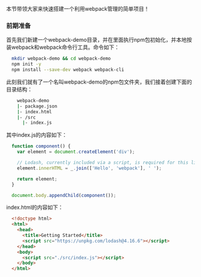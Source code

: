 本节带领大家来快速搭建一个利用webpack管理的简单项目！

### 前期准备

首先我们新建一个webpack-demo目录，并在里面执行npm包初始化，并本地按装webpack和webpack命令行工具。命令如下：

```bash
  mkdir webpack-demo && cd webpack-demo
  npm init -y
  npm install --save-dev webpack webpack-cli
```

此刻我们就有了一个名叫webpack-demo的npm包文件夹，我们接着创建下面的目录结构：

```bash
    webpack-demo
    |- package.json
    |- index.html
    |- /src
      |- index.js
```
其中index.js的内容如下：

```javascript
  function component() {
    var element = document.createElement('div');

    // Lodash, currently included via a script, is required for this line to work
    element.innerHTML = _.join(['Hello', 'webpack'], ' ');

    return element;
  }

  document.body.appendChild(component());

```
index.html的内容如下：

```html
  <!doctype html>
  <html>
    <head>
      <title>Getting Started</title>
      <script src="https://unpkg.com/lodash@4.16.6"></script>
    </head>
    <body>
      <script src="./src/index.js"></script>
    </body>
  </html>
```

